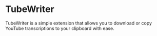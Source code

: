 # TubeWriter
TubeWriter is a simple extension that allows you to download or copy YouTube transcriptions to your clipboard with ease.

